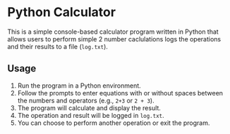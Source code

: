# Python Calculator

This is a simple console-based calculator program written in Python that allows users to perform simple 2 number caclulations logs the operations and their results to a file (`log.txt`).

## Usage

1. Run the program in a Python environment.
2. Follow the prompts to enter equations with or without spaces between the numbers and operators (e.g., `2+3` or `2 + 3`).
3. The program will calculate and display the result.
4. The operation and result will be logged in `log.txt`.
5. You can choose to perform another operation or exit the program.

